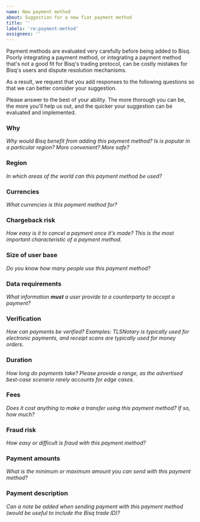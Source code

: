 ```yaml
---
name: New payment method
about: Suggestion for a new fiat payment method
title: ''
labels: 're:payment-method'
assignees: ''
---
```


Payment methods are evaluated very carefully before being added to Bisq. Poorly integrating a payment method, or integrating a payment method that's not a good fit for Bisq's trading protocol, can be costly mistakes for Bisq's users and dispute resolution mechanisms.

As a result, we request that you add responses to the following questions so that we can better consider your suggestion.

Please answer to the best of your ability. The more thorough you can be, the more you'll help us out, and the quicker your suggestion can be evaluated and implemented.

### Why

_Why would Bisq benefit from adding this payment method? Is is popular in a particular region? More convenient? More safe?_

### Region

_In which areas of the world can this payment method be used?_

### Currencies

_What currencies is this payment method for?_

### Chargeback risk

_How easy is it to cancel a payment once it's made? This is the most important characteristic of a payment method._

### Size of user base

_Do you know how many people use this payment method?_

### Data requirements

_What information **must** a user provide to a counterparty to accept a payment?_

### Verification

_How can payments be verified? Examples: TLSNotary is typically used for electronic payments, and receipt scans are typically used for money orders._

### Duration

_How long do payments take? Please provide a range, as the advertised best-case scenario rarely accounts for edge cases._

### Fees

_Does it cost anything to make a transfer using this payment method? If so, how much?_

### Fraud risk

_How easy or difficult is fraud with this payment method?_

### Payment amounts

_What is the minimum or maximum amount you can send with this payment method?_

### Payment description

_Can a note be added when sending payment with this payment method (would be useful to include the Bisq trade ID)?_
